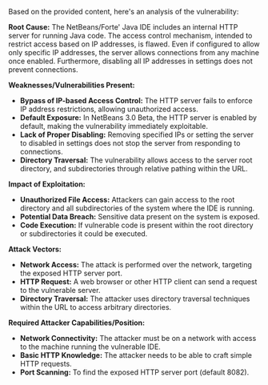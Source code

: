 Based on the provided content, here's an analysis of the vulnerability:

**Root Cause:**
The NetBeans/Forte' Java IDE includes an internal HTTP server for running Java code. The access control mechanism, intended to restrict access based on IP addresses, is flawed. Even if configured to allow only specific IP addresses, the server allows connections from any machine once enabled. Furthermore, disabling all IP addresses in settings does not prevent connections.

**Weaknesses/Vulnerabilities Present:**
- **Bypass of IP-based Access Control:** The HTTP server fails to enforce IP address restrictions, allowing unauthorized access.
- **Default Exposure:** In NetBeans 3.0 Beta, the HTTP server is enabled by default, making the vulnerability immediately exploitable.
- **Lack of Proper Disabling:** Removing specified IPs or setting the server to disabled in settings does not stop the server from responding to connections.
- **Directory Traversal:** The vulnerability allows access to the server root directory, and subdirectories through relative pathing within the URL.

**Impact of Exploitation:**
- **Unauthorized File Access:** Attackers can gain access to the root directory and all subdirectories of the system where the IDE is running.
- **Potential Data Breach:** Sensitive data present on the system is exposed.
- **Code Execution:** If vulnerable code is present within the root directory or subdirectories it could be executed.

**Attack Vectors:**
- **Network Access:** The attack is performed over the network, targeting the exposed HTTP server port.
- **HTTP Request:** A web browser or other HTTP client can send a request to the vulnerable server.
- **Directory Traversal:** The attacker uses directory traversal techniques within the URL to access arbitrary directories.

**Required Attacker Capabilities/Position:**
- **Network Connectivity:** The attacker must be on a network with access to the machine running the vulnerable IDE.
- **Basic HTTP Knowledge:** The attacker needs to be able to craft simple HTTP requests.
- **Port Scanning:** To find the exposed HTTP server port (default 8082).